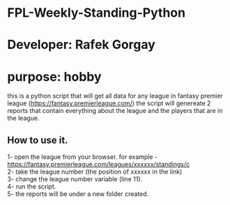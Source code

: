 # FPL-Weekly-Standing-Python
# Developer: Rafek Gorgay
# purpose: hobby

this is a python script that will get all data for any league in fantasy premier league (https://fantasy.premierleague.com/)
the script will genereate 2 reports that contain everything about the league and the players that are in the league.


How to use it.
---------------

1- open the league from your browser. for example - https://fantasy.premierleague.com/leagues/xxxxxx/standings/c <br />
2- take the league number (the position of xxxxxx in the link) <br />
3- change the league number variable (line 11). <br />
4- run the script. <br />
5- the reports will be under a new folder created. <br />
